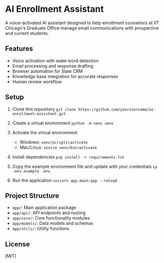 # AI Enrollment Assistant

A voice-activated AI assistant designed to help enrollment counselors at IIT Chicago's Graduate Office manage email communications with prospective and current students.

## Features

- Voice activation with wake word detection
- Email processing and response drafting
- Browser automation for Slate CRM
- Knowledge base integration for accurate responses
- Human review workflow

## Setup

1. Clone this repository
```git clone https://github.com/yourusername/ai-enrollment-assistant.git```

2. Create a virtual environment
```python -m venv venv```

3. Activate the virtual environment
   - Windows: ```venv\Scripts\activate```
   - Mac/Linux: ```source venv/bin/activate```

4. Install dependencies
```pip install -r requirements.txt```

5. Copy the example environment file and update with your credentials
```cp .env.example .env```

6. Run the application
```uvicorn app.main:app --reload```

## Project Structure

- `app/`: Main application package
- `app/api/`: API endpoints and routing
- `app/core/`: Core functionality modules
- `app/models/`: Data models and schemas
- `app/utils/`: Utility functions

## License

[MIT]